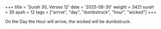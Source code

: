 +++
title = 'Surah 30, Verses 12'
date = '2025-08-30'
weight = 3421
surah = 30
ayah = 12
tags = ["arrive", "day", "dumbstruck", "hour", "wicked"]
+++

On the Day the Hour will arrive, the wicked will be dumbstruck.